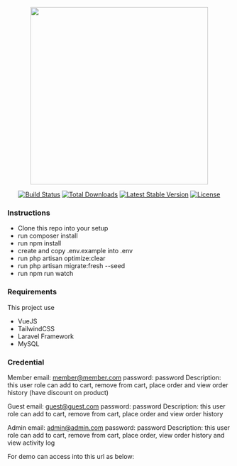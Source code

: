 <p align="center"><img src="https://res.cloudinary.com/dtfbvvkyp/image/upload/v1566331377/laravel-logolockup-cmyk-red.svg" width="400"></p>

<p align="center">
<a href="https://travis-ci.org/laravel/framework"><img src="https://travis-ci.org/laravel/framework.svg" alt="Build Status"></a>
<a href="https://packagist.org/packages/laravel/framework"><img src="https://poser.pugx.org/laravel/framework/d/total.svg" alt="Total Downloads"></a>
<a href="https://packagist.org/packages/laravel/framework"><img src="https://poser.pugx.org/laravel/framework/v/stable.svg" alt="Latest Stable Version"></a>
<a href="https://packagist.org/packages/laravel/framework"><img src="https://poser.pugx.org/laravel/framework/license.svg" alt="License"></a>
</p>

### Instructions

- Clone this repo into your setup
- run composer install
- run npm install
- create and copy .env.example into .env
- run php artisan optimize:clear
- run php artisan migrate:fresh --seed
- run npm run watch

### Requirements

This project use
 - VueJS
 - TailwindCSS
 - Laravel Framework
 - MySQL

### Credential

Member
email: member@member.com
password: password
Description: this user role can add to cart, remove from cart, place order and view order history (have discount on product)

Guest
email: guest@guest.com
password: password
Description: this user role can add to cart, remove from cart, place order and view order history

Admin
email: admin@admin.com
password: password
Description: this user role can add to cart, remove from cart, place order, view order history and view activity log

For demo can access into this url as below:
